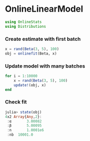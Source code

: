 
# OnlineLinearModel


````julia
using OnlineStats
using Distributions
````





### Create estimate with first batch
````julia
x = rand(Beta(3, 5), 100)
obj = onlinefit(Beta, x)
````





### Update model with many batches
````julia
for i = 1:10000
    x = rand(Beta(3, 5), 100)
    update!(obj, x)
end
````





### Check fit
````julia
julia> state(obj)
4x2 Array{Any,2}:
 :α       3.00082 
 :β       5.00095 
 :n       1.0001e6
 :nb  10001.0     

````


